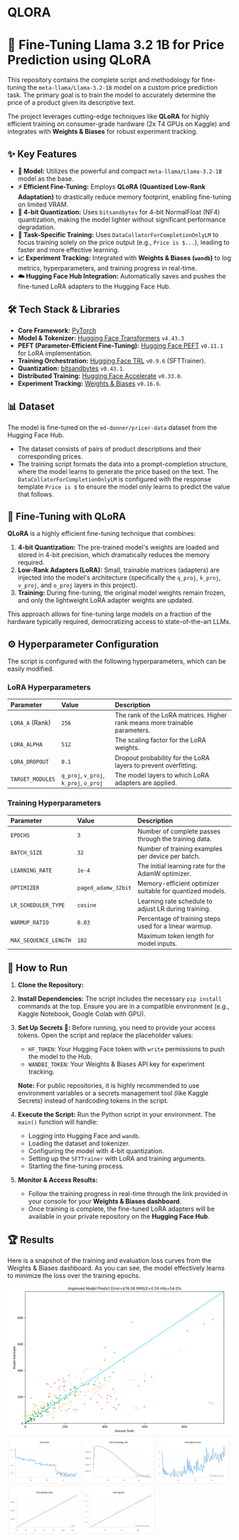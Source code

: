 # QLORA
# 🚀 Fine-Tuning Llama 3.2 1B for Price Prediction using QLoRA

This repository contains the complete script and methodology for fine-tuning the `meta-llama/Llama-3.2-1B` model on a custom price prediction task. The primary goal is to train the model to accurately determine the price of a product given its descriptive text.

The project leverages cutting-edge techniques like **QLoRA** for highly efficient training on consumer-grade hardware (2x T4 GPUs on Kaggle) and integrates with **Weights & Biases** for robust experiment tracking.

## ✨ Key Features

-   **🧠 Model:** Utilizes the powerful and compact `meta-llama/Llama-3.2-1B` model as the base.
-   **⚡ Efficient Fine-Tuning:** Employs **QLoRA (Quantized Low-Rank Adaptation)** to drastically reduce memory footprint, enabling fine-tuning on limited VRAM.
-   **💾 4-bit Quantization:** Uses `bitsandbytes` for 4-bit NormalFloat (NF4) quantization, making the model lighter without significant performance degradation.
-   **🎯 Task-Specific Training:** Uses `DataCollatorForCompletionOnlyLM` to focus training solely on the price output (e.g., `Price is $...`), leading to faster and more effective learning.
-   **📈 Experiment Tracking:** Integrated with **Weights & Biases (`wandb`)** to log metrics, hyperparameters, and training progress in real-time.
-   **☁️ Hugging Face Hub Integration:** Automatically saves and pushes the fine-tuned LoRA adapters to the Hugging Face Hub.

## 🛠️ Tech Stack & Libraries

-   **Core Framework:** [PyTorch](https://pytorch.org/)
-   **Model & Tokenizer:** [Hugging Face Transformers](https://huggingface.co/docs/transformers) `v4.43.3`
-   **PEFT (Parameter-Efficient Fine-Tuning):** [Hugging Face PEFT](https://huggingface.co/docs/peft) `v0.11.1` for LoRA implementation.
-   **Training Orchestration:** [Hugging Face TRL](https://huggingface.co/docs/trl) `v0.9.6` (SFTTrainer).
-   **Quantization:** [bitsandbytes](https://github.com/TimDettmers/bitsandbytes) `v0.43.1`.
-   **Distributed Training:** [Hugging Face Accelerate](https://huggingface.co/docs/accelerate) `v0.33.0`.
-   **Experiment Tracking:** [Weights & Biases](https://wandb.ai/) `v0.16.6`.

## 📊 Dataset

The model is fine-tuned on the `ed-donner/pricer-data` dataset from the Hugging Face Hub.

-   The dataset consists of pairs of product descriptions and their corresponding prices.
-   The training script formats the data into a prompt-completion structure, where the model learns to generate the price based on the text. The `DataCollatorForCompletionOnlyLM` is configured with the response template `Price is $` to ensure the model only learns to predict the value that follows.

## 🧠 Fine-Tuning with QLoRA

**QLoRA** is a highly efficient fine-tuning technique that combines:
1.  **4-bit Quantization:** The pre-trained model's weights are loaded and stored in 4-bit precision, which dramatically reduces the memory required.
2.  **Low-Rank Adapters (LoRA):** Small, trainable matrices (adapters) are injected into the model's architecture (specifically the `q_proj`, `k_proj`, `v_proj`, and `o_proj` layers in this project).
3.  **Training:** During fine-tuning, the original model weights remain frozen, and only the lightweight LoRA adapter weights are updated.

This approach allows for fine-tuning large models on a fraction of the hardware typically required, democratizing access to state-of-the-art LLMs.

## ⚙️ Hyperparameter Configuration

The script is configured with the following hyperparameters, which can be easily modified.

### LoRA Hyperparameters
| Parameter | Value | Description |
| :--- | :--- | :--- |
| `LORA_A` (Rank) | `256` | The rank of the LoRA matrices. Higher rank means more trainable parameters. |
| `LORA_ALPHA` | `512` | The scaling factor for the LoRA weights. |
| `LORA_DROPOUT` | `0.1` | Dropout probability for the LoRA layers to prevent overfitting. |
| `TARGET_MODULES`| `q_proj`, `v_proj`, `k_proj`, `o_proj` | The model layers to which LoRA adapters are applied. |

### Training Hyperparameters
| Parameter | Value | Description |
| :--- | :--- | :--- |
| `EPOCHS` | `3` | Number of complete passes through the training data. |
| `BATCH_SIZE` | `32` | Number of training examples per device per batch. |
| `LEARNING_RATE` | `1e-4` | The initial learning rate for the AdamW optimizer. |
| `OPTIMIZER` | `paged_adamw_32bit`| Memory-efficient optimizer suitable for quantized models. |
| `LR_SCHEDULER_TYPE` | `cosine` | Learning rate schedule to adjust LR during training. |
| `WARMUP_RATIO` | `0.03` | Percentage of training steps used for a linear warmup. |
| `MAX_SEQUENCE_LENGTH` | `182` | Maximum token length for model inputs. |

## 🚀 How to Run

1.  **Clone the Repository:**

2.  **Install Dependencies:**
    The script includes the necessary `pip install` commands at the top. Ensure you are in a compatible environment (e.g., Kaggle Notebook, Google Colab with GPU).

3.  **Set Up Secrets 🔑:**
    Before running, you need to provide your access tokens. Open the script and replace the placeholder values:
    -   `HF_TOKEN`: Your Hugging Face token with `write` permissions to push the model to the Hub.
    -   `WANDBI_TOKEN`: Your Weights & Biases API key for experiment tracking.

    **Note:** For public repositories, it is highly recommended to use environment variables or a secrets management tool (like Kaggle Secrets) instead of hardcoding tokens in the script.

4.  **Execute the Script:**
    Run the Python script in your environment. The `main()` function will handle:
    -   Logging into Hugging Face and `wandb`.
    -   Loading the dataset and tokenizer.
    -   Configuring the model with 4-bit quantization.
    -   Setting up the `SFTTrainer` with LoRA and training arguments.
    -   Starting the fine-tuning process.

5.  **Monitor & Access Results:**
    -   Follow the training progress in real-time through the link provided in your console for your **Weights & Biases dashboard**.
    -   Once training is complete, the fine-tuned LoRA adapters will be available in your private repository on the **Hugging Face Hub**.
## 🏆 Results

Here is a snapshot of the training and evaluation loss curves from the Weights & Biases dashboard. As you can see, the model effectively learns to minimize the loss over the training epochs.

![Predict Error](https://github.com/MrAlirezHey/QLORA/blob/main/result.png)
![TRAIN_LOSS](https://github.com/MrAlirezHey/QLORA/blob/main/TRAIN.png)
